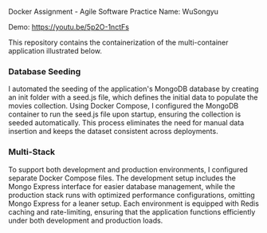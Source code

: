 Docker Assignment - Agile Software Practice
Name: WuSongyu

Demo: https://youtu.be/5p2O-1nctFs

This repository contains the containerization of the multi-container application illustrated below.

### Database Seeding
I automated the seeding of the application's MongoDB database by creating an init folder with a seed.js file, 
which defines the initial data to populate the movies collection. Using Docker Compose, 
I configured the MongoDB container to run the seed.js file upon startup, ensuring the collection is seeded automatically. 
This process eliminates the need for manual data insertion and keeps the dataset consistent across deployments.

### Multi-Stack
To support both development and production environments, I configured separate Docker Compose files. 
The development setup includes the Mongo Express interface for easier database management, while the production stack runs with 
optimized performance configurations, omitting Mongo Express for a leaner setup. 
Each environment is equipped with Redis caching and rate-limiting, ensuring that the application functions efficiently under both development and production loads.

